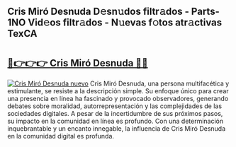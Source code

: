 ## Cris Miró Desnuda D𝚎sn𝚞dos filtr𝚊dos - Parts-1NO Vid𝚎os filtr𝚊dos - N𝚞evas f𝚘tos atr𝚊ctivas TexCA

# <h2><a href="http://mb3gib0.tromn.icu/?c=Cris+Mir%c3%b3+Desnuda">🔗👉👉👉 Cris Miró Desnuda 🔗🔗</a></h2>

[![Cris Miró Desnuda nuevo](https://i.imgur.com/pEAQMta.gif)](http://mb3gib0.tromn.icu/?c=Cris+Mir%c3%b3+Desnuda)
Cris Miró Desnuda, una persona multifacética y estimulante, se resiste a la descripción simple. Su enfoque único para crear una presencia en línea ha fascinado y provocado observadores, generando debates sobre moralidad, autorrepresentación y las complejidades de las sociedades digitales. A pesar de la incertidumbre de sus próximos pasos, su impacto en la comunidad en línea es profundo. Con una determinación inquebrantable y un encanto innegable, la influencia de Cris Miró Desnuda en la comunidad digital es profunda.
